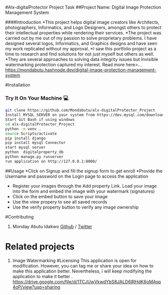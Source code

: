 #Alx-digitalProtector Project Task
##Project Name: Digital Image Protection Management System

####Introduction
*This project helps digital image creators like Architects, photographers, Informatics, and Logo Designers, amongst others to protect their intellectual properties while rendering their services.
*The project was carried out by me out of my passion to solve proprietary problems. I have designed several logos, Informatics, and Graphics designs and have seen my work replicated without my approval.
*I saw this portfolio project as a time to research and find solutions for not just myself but others as well.
*They are several approaches to solving data integrity issues but Invisible watermarking protection captured my interest.
Read more here>...  https://mondabutu.hashnode.dev/digital-image-protection-management-system


#Installation
### Try It On Your Machine :computer:

```bash
git clone https://github.com/Mondabutu/alx-digitalProtector_Project
Install MYSQL SERVER on your system from https://dev.mysql.com/downloads/mysql/
Start Git Bash if using windows
cd alx-digitalProtector_Project
python -m venv .
source Scripts/activate
pip install django
pip install mysql Connector
start mysql server
python  digitalproperty_db
python manage.py runserver
run application on http://127.0.0.1:8000/
```

##Usage
*Click on Signup and fill the signup form to get enroll
*Provide the Username and password on the Login page to access the application
* Register your images through the Add property Link. Load your image into the form and embed the image with your watermark (signatures)
* Click on the embed button to save your image
* Use the view propery to see all saved records
* Use the verify property button to verify any image ownership

#Contributing
1. Monday Abutu Idakwo [Github](https://github.com/mondabutu) / [Twitter](https://mondabutu.com/twitter)

# Related projects
1. Image Watermarking
#Licensing
This application is open for modification. However, you can tag me or share your idea on how to make this application better. Nevertheless, i will keep modifying the application to make it better .
https://drive.google.com/file/d/1TCJUwVkwdYbS8JALD6IRHdK6oMAsp4oP/view?usp=sharing